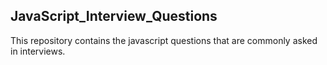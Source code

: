 ## JavaScript_Interview_Questions
This repository contains the javascript questions that are commonly asked in interviews.
